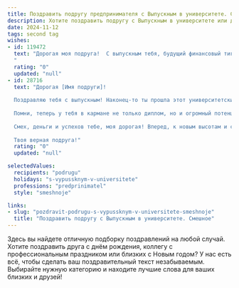 ```yaml
---
title: Поздравить подругу предпринимателя с Выпускным в университете. Смешное
description: Хотите поздравить подругу с Выпускным в университете или другим праздником? Наш ИИ создаст незабываемое поздравление, а вы обязательно выделитесь среди других.  
date: 2024-11-12
tags: second tag
wishes:
- id: 119472
  text: "Дорогая моя подруга!  С выпускным тебя, будущий финансовый тигр (или тигрица, смотря какая ты)!  Ура, свобода!  Теперь ты не только дипломированный специалист, но и готовый к бою предприниматель.  Держись, мир, от твоей деловой хватки не спасет ни один бизнес-план!  Пусть твой оборот растет как на дрожжах, а конкуренты завидуют молча (или громко, но безрезультатно).  Поздравляю с новой главой в жизни – желаю тебе невероятных успехов, миллиардов (хотя бы миллионов) и  отличного настроения!
  "
  rating: "0"
  updated: "null"
- id: 28716
  text: "Дорогая [Имя подруги]!
  
  Поздравляю тебя с выпускным! Наконец-то ты прошла этот университетский марафон и стала настоящим предпринимателем! Теперь все твои мечты о бизнесе могут стать реальностью, и ты сможешь создавать не только крутые стартапы, но и невероятные истории провалов, которые будут смешнее анекдотов!
  
  Помни, теперь у тебя в кармане не только диплом, но и огромный потенциал. Так что смело прокладывай свой путь в мир бизнеса! Главное - не забудь: если у тебя не получится, всегда есть вариант открыть бизнес по производству \"планов Б\".
  
  Смех, деньги и успехов тебе, моя дорогая! Вперед, к новым высотам и смешным приключениям! 🎉💼
  
  Твоя верная подруга!"
  rating: "0"
  updated: "null"

selectedValues:
  recipients: "podrugu"
  holidays: "s-vypussknym-v-universitete"
  professions: "predprinimatel"
  style: "smeshnoje"

links:
- slug: "pozdravit-podrugu-s-vypussknym-v-universitete-smeshnoje"
  title: "Поздравить подругу с Выпускным в университете. Смешное"
---
```


Здесь вы найдете отличную подборку поздравлений на любой случай.
Хотите поздравить друга с днём рождения, коллегу с профессиональным праздником или близких с Новым годом? У нас есть всё, чтобы сделать ваш поздравительный текст незабываемым. Выбирайте нужную категорию и находите лучшие слова для ваших близких и друзей!

